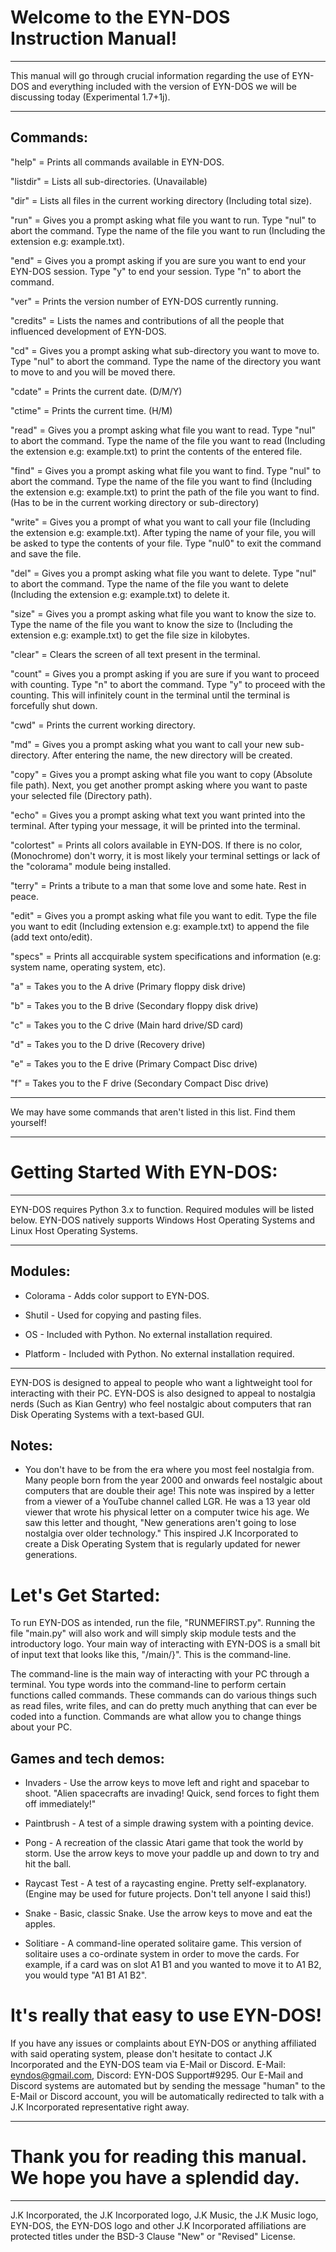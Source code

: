 # Welcome to the EYN-DOS Instruction Manual! 

---

This manual will go through crucial information regarding the use of EYN-DOS and everything included with the version of EYN-DOS we will be discussing today (Experimental 1.7+1j).

---

Commands:
---

"help" = Prints all commands available in EYN-DOS.

"listdir" = Lists all sub-directories. (Unavailable)

"dir" = Lists all files in the current working directory (Including total size).

"run" = Gives you a prompt asking what file you want to run. Type "nul" to abort the command. Type the name of the file you want to run (Including the extension e.g: example.txt).

"end" = Gives you a prompt asking if you are sure you want to end your EYN-DOS session. Type "y" to end your session. Type "n" to abort the command.

"ver" = Prints the version number of EYN-DOS currently running.

"credits" = Lists the names and contributions of all the people that influenced development of EYN-DOS.

"cd" = Gives you a prompt asking what sub-directory you want to move to. Type "nul" to abort the command. Type the name of the directory you want to move to and you will be moved there.

"cdate" = Prints the current date. (D/M/Y)

"ctime" = Prints the current time. (H/M)

"read" = Gives you a prompt asking what file you want to read. Type "nul" to abort the command. Type the name of the file you want to read (Including the extension e.g: example.txt) to print the contents of the entered file.

"find" = Gives you a prompt asking what file you want to find. Type "nul" to abort the command. Type the name of the file you want to find (Including the extension e.g: example.txt) to print the path of the file you want to find. (Has to be in the current working directory or sub-directory)

"write" = Gives you a prompt of what you want to call your file (Including the extension e.g: example.txt). After typing the name of your file, you will be asked to type the contents of your file. Type "nul0" to exit the command and save the file.

"del" = Gives you a prompt asking what file you want to delete. Type "nul" to abort the command. Type the name of the file you want to delete (Including the extension e.g: example.txt) to delete it.

"size" = Gives you a prompt asking what file you want to know the size to. Type the name of the file you want to know the size to (Including the extension e.g: example.txt) to get the file size in kilobytes.

"clear" = Clears the screen of all text present in the terminal.

"count" = Gives you a prompt asking if you are sure if you want to proceed with counting. Type "n" to abort the command. Type "y" to proceed with the counting. This will infinitely count in the terminal until the terminal is forcefully shut down.

"cwd" = Prints the current working directory.

"md" = Gives you a prompt asking what you want to call your new sub-directory. After entering the name, the new directory will be created.

"copy" = Gives you a prompt asking what file you want to copy (Absolute file path). Next, you get another prompt asking where you want to paste your selected file (Directory path).

"echo" = Gives you a prompt asking what text you want printed into the terminal. After typing your message, it will be printed into the terminal.

"colortest" = Prints all colors available in EYN-DOS. If there is no color, (Monochrome) don't worry, it is most likely your terminal settings or lack of the "colorama" module being installed.

"terry" = Prints a tribute to a man that some love and some hate. Rest in peace.

"edit" = Gives you a prompt asking what file you want to edit. Type the file you want to edit (Including extension e.g: example.txt) to append the file (add text onto/edit).

"specs" = Prints all accquirable system specifications and information (e.g: system name, operating system, etc).

"a" = Takes you to the A drive (Primary floppy disk drive)

"b" = Takes you to the B drive (Secondary floppy disk drive)

"c" = Takes you to the C drive (Main hard drive/SD card)

"d" = Takes you to the D drive (Recovery drive)

"e" = Takes you to the E drive (Primary Compact Disc drive)

"f" = Takes you to the F drive (Secondary Compact Disc drive)

---

We may have some commands that aren't listed in this list. Find them yourself!

---

# Getting Started With EYN-DOS: 

---

EYN-DOS requires Python 3.x to function. Required modules will be listed below. EYN-DOS natively supports Windows Host Operating Systems and Linux Host Operating Systems.

---

Modules:
---

- Colorama - Adds color support to EYN-DOS.

- Shutil - Used for copying and pasting files.

- OS - Included with Python. No external installation required.

- Platform - Included with Python. No external installation required.

---

EYN-DOS is designed to appeal to people who want a lightweight tool for interacting with their PC. EYN-DOS is also designed to appeal to nostalgia nerds (Such as Kian Gentry) who feel nostalgic about computers that ran Disk Operating Systems with a text-based GUI. 

Notes:
---

- You don't have to be from the era where you most feel nostalgia from. Many people born from the year 2000 and onwards feel nostalgic about computers that are double their age! This note was inspired by a letter from a viewer of a YouTube channel called LGR. He was a 13 year old viewer that wrote his physical letter on a computer twice his age. We saw this letter and thought, "New generations aren't going to lose nostalgia over older technology." This inspired J.K Incorporated to create a Disk Operating System that is regularly updated for newer generations.

# Let's Get Started: 

To run EYN-DOS as intended, run the file, "RUNMEFIRST.py". Running the file "main.py" will also work and will simply skip module tests and the introductory logo.
Your main way of interacting with EYN-DOS is a small bit of input text that looks like this, "/main/}". This is the command-line.

The command-line is the main way of interacting with your PC through a terminal. You type words into the command-line to perform certain functions called commands. These commands can do various things such as read files, write files, and can do pretty much anything that can ever be coded into a function. Commands are what allow you to change things about your PC.

Games and tech demos:
---

- Invaders - Use the arrow keys to move left and right and spacebar to shoot. "Alien spacecrafts are invading! Quick, send forces to fight them off immediately!"

- Paintbrush - A test of a simple drawing system with a pointing device.

- Pong - A recreation of the classic Atari game that took the world by storm. Use the arrow keys to move your paddle up and down to try and hit the ball.

- Raycast Test - A test of a raycasting engine. Pretty self-explanatory. (Engine may be used for future projects. Don't tell anyone I said this!)

- Snake - Basic, classic Snake. Use the arrow keys to move and eat the apples.

- Solitiare - A command-line operated solitaire game. This version of solitaire uses a co-ordinate system in order to move the cards. For example, if a card was on slot A1 B1 and you wanted to move it to A1 B2, you would type "A1 B1 A1 B2".

# It's really that easy to use EYN-DOS!

If you have any issues or complaints about EYN-DOS or anything affiliated with said operating system, please don't hesitate to contact J.K Incorporated and the EYN-DOS team via E-Mail or Discord. E-Mail: eyndos@gmail.com, Discord: EYN-DOS Support#9295. Our E-Mail and Discord systems are automated but by sending the message "human" to the E-Mail or Discord account, you will be automatically redirected to talk with a J.K Incorporated representative right away.

---

# Thank you for reading this manual. We hope you have a splendid day.

---

J.K Incorporated, the J.K Incorporated logo, J.K Music, the J.K Music logo, EYN-DOS, the EYN-DOS logo and other J.K Incorporated affiliations are protected titles under the BSD-3 Clause "New" or "Revised" License.
